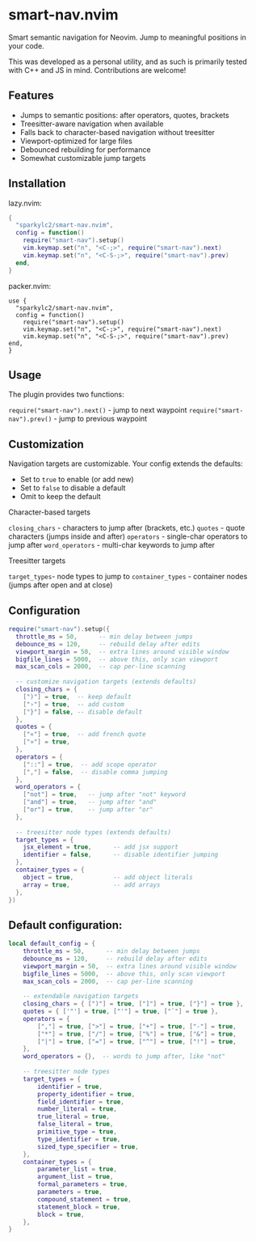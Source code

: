 # smart-nav.nvim
Smart semantic navigation for Neovim. Jump to meaningful positions in your code.

This was developed as a personal utility, and as such is primarily tested with C++ and JS in mind. 
Contributions are welcome!


## Features

- Jumps to semantic positions: after operators, quotes, brackets
- Treesitter-aware navigation when available
- Falls back to character-based navigation without treesitter
- Viewport-optimized for large files
- Debounced rebuilding for performance
- Somewhat customizable jump targets


## Installation

lazy.nvim:
```lua
{
  "sparkylc2/smart-nav.nvim",
  config = function()
    require("smart-nav").setup()
    vim.keymap.set("n", "<C-;>", require("smart-nav").next)
    vim.keymap.set("n", "<C-S-;>", require("smart-nav").prev)
  end,
}
```

packer.nvim:
```
use {
  "sparkylc2/smart-nav.nvim",
  config = function()
    require("smart-nav").setup()
    vim.keymap.set("n", "<C-;>", require("smart-nav").next)
    vim.keymap.set("n", "<C-S-;>", require("smart-nav").prev)  
end,
}
```

## Usage   
The plugin provides two functions:

`require("smart-nav").next()` - jump to next waypoint
`require("smart-nav").prev()` - jump to previous waypoint


## Customization
Navigation targets are customizable. Your config extends the defaults:

- Set to `true` to enable (or add new)
- Set to `false` to disable a default
- Omit to keep the default

Character-based targets

`closing_chars` - characters to jump after (brackets, etc.)
`quotes` - quote characters (jumps inside and after)
`operators` - single-char operators to jump after
`word_operators` - multi-char keywords to jump after

Treesitter targets

`target_types`- node types to jump to
`container_types` - container nodes (jumps after open and at close)
## Configuration
```lua
require("smart-nav").setup({    
  throttle_ms = 50,      -- min delay between jumps
  debounce_ms = 120,     -- rebuild delay after edits
  viewport_margin = 50,  -- extra lines around visible window
  bigfile_lines = 5000,  -- above this, only scan viewport
  max_scan_cols = 2000,  -- cap per-line scanning
  
  -- customize navigation targets (extends defaults)
  closing_chars = {
    [")"] = true,  -- keep default
    ["›"] = true,  -- add custom
    ["}"] = false, -- disable default
  },
  quotes = {
    ["«"] = true,  -- add french quote
    ["»"] = true,
  },
  operators = {
    ["::"] = true,  -- add scope operator
    [","] = false,  -- disable comma jumping
  },
  word_operators = {
    ["not"] = true,   -- jump after "not" keyword
    ["and"] = true,   -- jump after "and"
    ["or"] = true,    -- jump after "or"
  },
  
  -- treesitter node types (extends defaults)
  target_types = {
    jsx_element = true,      -- add jsx support
    identifier = false,      -- disable identifier jumping
  },
  container_types = {
    object = true,           -- add object literals
    array = true,            -- add arrays
  },
})
```

## Default configuration:
```lua 
local default_config = {
	throttle_ms = 50,      -- min delay between jumps
	debounce_ms = 120,     -- rebuild delay after edits
	viewport_margin = 50,  -- extra lines around visible window
	bigfile_lines = 5000,  -- above this, only scan viewport
	max_scan_cols = 2000,  -- cap per-line scanning
	
	-- extendable navigation targets
	closing_chars = { [")"] = true, ["]"] = true, ["}"] = true },
	quotes = { ['"'] = true, ["'"] = true, ["`"] = true },
	operators = {
		[","] = true, [">"] = true, ["+"] = true, ["-"] = true,
		["*"] = true, ["/"] = true, ["%"] = true, ["&"] = true,
		["|"] = true, ["="] = true, ["^"] = true, ["!"] = true,
	},
	word_operators = {},  -- words to jump after, like "not"
	
	-- treesitter node types
	target_types = {
		identifier = true,
		property_identifier = true,
		field_identifier = true,
		number_literal = true,
		true_literal = true,
		false_literal = true,
		primitive_type = true,
		type_identifier = true,
		sized_type_specifier = true,
	},
	container_types = {
		parameter_list = true,
		argument_list = true,
		formal_parameters = true,
		parameters = true,
		compound_statement = true,
		statement_block = true,
		block = true,
	},
}
```


